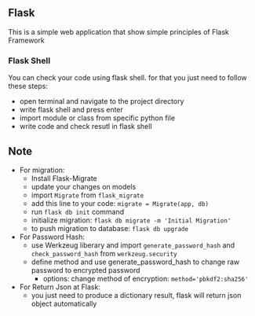 ## Flask
This is a simple web application that show simple principles of Flask Framework


### Flask Shell
You can check your code using flask shell. for that you just need to follow these steps:
- open terminal and navigate to the project directory
- write flask shell and press enter
- import module or class from specific python file
- write code and check resutl in flask shell


## Note
- For migration:
    - Install Flask-Migrate
    - update your changes on models
    - import `Migrate` from `flask_migrate`
    - add this line to your code: `migrate = Migrate(app, db)`
    - run `flask db init` command
    - initialize migration: `flask db migrate -m 'Initial Migration'`
    - to push migration to database: `flask db upgrade`
- For Password Hash:
    - use Werkzeug liberary and import `generate_password_hash` and `check_password_hash` from `werkzeug.security`
    - define method and use generate_password_hash to change raw password to encrypted password
        - options: change method of encryption: `method='pbkdf2:sha256'`
- For Return Json at Flask:
    - you just need to produce a dictionary result, flask will return json object automatically